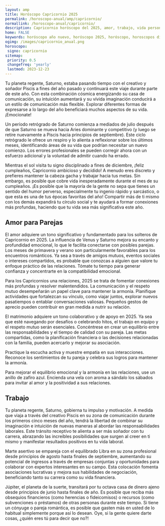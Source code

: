 ```yaml
---
layout: amp
title: Horóscopo Capricornio 2025 
permalink: /horoscopo-anual/amp/capricornio/
normallink: /horoscopo-anual/capricornio/
description: Capricornio horóscopo del 2025, amor, trabajo, vida personal. Todas las predicciones para Capricornio 2025 gratis. Disfruta este año nuevo.
home: FALSE
keywords: horóscopo año nuevo, horóscopo 2025, horóscopo, horoscopos diarios gratis del dia de hoy, horóscopo diario gratis,horóscopo ano nuevo 2025, horóscopo esperanza gracia, horoscopo Capricornio 2025, horoscop, horóscopos gratis, horoscopo Capricornio, horoscopo Capricornio 2025 gratis, Tarot, Astrologia, Zodíaco, Capricornio, horoscopo gratis,tarot en femenino,videncia gratuita,horoscopos gratuitos,horóscopos, astrologia,videncia gratis
ogimg: /images/capricornio_anual.png
horoscopo:
 signo: capricornio
sitemap:
 priority: 0.5
 changefreq: 'yearly'
 lastmod: 2023-12-23
---
```





Tu planeta regente, Saturno, estaba pasando tiempo con el creativo y soñador Piscis a fines del año pasado y continuará este viaje durante parte de este año. Con esta combinación cósmica energizando su casa de comunicación, su intuición aumentará y su vívida imaginación conducirá a un estilo de comunicación más flexible. Explorar diferentes formas de expresarse a lo largo del año beneficiará muchos aspectos de su vida. ¡Emocionate!

Un período retrógrado de Saturno comienza a mediados de julio después de que Saturno se mueva hacia Aries dominante y competitivo (y luego se retire nuevamente a Piscis hacia principios de septiembre). Este ciclo retrógrado le ofrece un respiro y lo alienta a reflexionar sobre los últimos meses, identificando áreas de su vida que podrían necesitar un nuevo comienzo. Los errores profesionales se pueden corregir ahora con un esfuerzo adicional y la voluntad de admitir cuando ha errado.

Mientras el sol visita tu signo disciplinado a fines de diciembre, ¡feliz cumpleaños, Capricornio ambicioso y decidido! A menudo eres discreto y prefieres mantener la cabeza gacha y trabajar hacia tus metas. Sin embargo, es posible que cobre vida inesperadamente durante el mes de su cumpleaños. ¡Es posible que la mayoría de la gente no sepa que tienes un sentido del humor perverso, especialmente tu ingenio rápido y sarcástico, o que esta es una de tus épocas favoritas del año! Compartir más de ti mismo con los demás expandirá tu círculo social y te ayudará a formar conexiones más profundas, haciendo que tu vida sea más significativa este año.

## Amor para Parejas

El amor adquiere un tono significativo y fundamentado para los solteros de Capricornio en 2025. La influencia de Venus y Saturno mejora su encanto y profundidad emocional, lo que le facilita conectarse con posibles parejas. Los meses de primavera y verano son particularmente favorables para los encuentros románticos. Ya sea a través de amigos mutuos, eventos sociales o intereses compartidos, es probable que conozcas a alguien que valore tu enfoque práctico de las relaciones. Tómate tu tiempo para generar confianza y concentrarte en la compatibilidad emocional.

Para los Capricornios una relaciones, 2025 se trata de fomentar conexiones más profundas y resolver malentendidos. La comunicación y el respeto mutuo desempeñarán un papel clave para mantener la armonía. Planifique actividades que fortalezcan su vínculo, como viajar juntos, explorar nuevos pasatiempos o entablar conversaciones valiosas. Pequeños gestos de aprecio pueden contribuir en gran medida a nutrir su relación.

El matrimonio adquiere un tono colaborativo y de apoyo en 2025. Ya sea que esté navegando por desafíos o celebrando hitos, el trabajo en equipo y el respeto mutuo serán esenciales. Concéntrese en crear un equilibrio entre las responsabilidades y el tiempo de calidad con su pareja. Las metas compartidas, como la planificación financiera o las decisiones relacionadas con la familia, pueden acercarlo y mejorar su asociación.

Practique la escucha activa y muestre empatía en sus interacciones. Reconoce los sentimientos de tu pareja y celebra sus logros para mantener la armonía.

Para mejorar el equilibrio emocional y la armonía en las relaciones, use un anillo de zafiro azul. Encienda una vela con aroma a sándalo los sábados para invitar al amor y la positividad a sus relaciones.

## Trabajo

Tu planeta regente, Saturno, gobierna tu impulso y motivación. A medida que viaja a través del creativo Piscis en su zona de comunicación durante los primeros cinco meses del año, tendrá la libertad de combinar su imaginación e intuición de nuevas maneras al abordar las responsabilidades laborales. Este tránsito receptivo te alienta a ser más soñador con tu carrera, abrazando las increíbles posibilidades que surgen al creer en ti mismo y manifestar resultados positivos en tu vida laboral.

Marte asertivo se empareja con el equilibrado Libra en su zona profesional desde principios de agosto hasta finales de septiembre, aumentando su potencial de ingresos a través de empresas conjuntas y oportunidades para colaborar con expertos interesantes en su campo. Esta colocación fomenta asociaciones lucrativas y mejora sus habilidades de negociación, beneficiando tanto su carrera como su vida financiera.

Júpiter, el planeta de la suerte, transitará por tu octava casa de dinero ajeno desde principios de junio hasta finales de año. Es posible que reciba más obsequios financieros (como herencias o fideicomisos) o recursos (como subvenciones o préstamos) de otras personas durante este tiempo. Si tiene un cónyuge o pareja romántica, es posible que gasten más en usted de lo habitual simplemente porque así lo desean. Oye, si la gente quiere darte cosas, ¿quién eres tú para decir que no?!